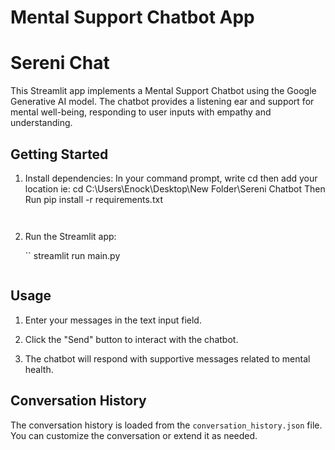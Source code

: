# Mental Support Chatbot App
# Sereni Chat

This Streamlit app implements a Mental Support Chatbot using the Google Generative AI model. The chatbot provides a listening ear and support for mental well-being, responding to user inputs with empathy and understanding.

## Getting Started

1. Install dependencies:
   In your command prompt, 
   write cd then add your location ie: cd C:\Users\Enock\Desktop\New Folder\Sereni Chatbot
   Then Run
    pip install -r requirements.txt
    ```


2. Run the Streamlit app:

    ``
    streamlit run main.py
    ```

## Usage

1. Enter your messages in the text input field.

2. Click the "Send" button to interact with the chatbot.

3. The chatbot will respond with supportive messages related to mental health.

## Conversation History

The conversation history is loaded from the `conversation_history.json` file. You can customize the conversation or extend it as needed.
